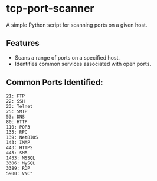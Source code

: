 # tcp-port-scanner
A simple Python script for scanning ports on a given host.

## Features
- Scans a range of ports on a specified host.
- Identifies common services associated with open ports.

## Common Ports Identified: 

    21: FTP
    22: SSH
    23: Telnet
    25: SMTP
    53: DNS
    80: HTTP
    110: POP3
    135: RPC
    139: NetBIOS
    143: IMAP
    443: HTTPS
    445: SMB
    1433: MSSQL
    3306: MySQL
    3389: RDP
    5900: VNC"
